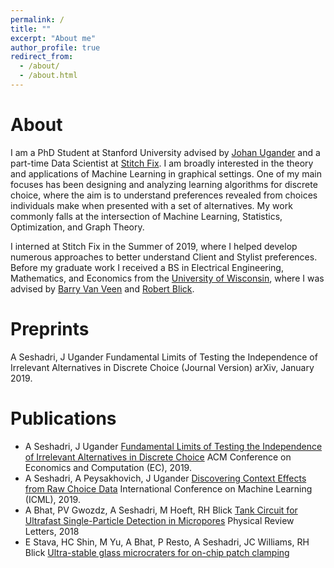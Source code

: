 ```yaml
---
permalink: /
title: ""
excerpt: "About me"
author_profile: true
redirect_from: 
  - /about/
  - /about.html
---
```


About
======
I am a PhD Student at Stanford University advised by [Johan Ugander](http://stanford.edu/~jugander/) and a part-time Data Scientist at [Stitch Fix](https://algorithms-tour.stitchfix.com/). I am broadly interested in the theory and applications of Machine Learning in graphical settings. One of my main focuses has been designing and analyzing learning algorithms for discrete choice, where the aim is to understand preferences revealed from choices individuals make when presented with a set of alternatives. My work commonly falls at the intersection of Machine Learning, Statistics, Optimization, and Graph Theory.

I interned at Stitch Fix in the Summer of 2019, where I helped develop numerous approaches to better understand Client and Stylist preferences. Before my graduate work I received a BS in Electrical Engineering, Mathematics, and Economics from the [University of Wisconsin](https://www.wisc.edu/), where I was advised by [Barry Van Veen](https://directory.engr.wisc.edu/ece/Faculty/Vanveen_Barry/) and [Robert Blick](https://directory.engr.wisc.edu/mse/Faculty/Blick_Robert/). 

Preprints
======
A Seshadri, J Ugander
Fundamental Limits of Testing the Independence of Irrelevant Alternatives in Discrete Choice (Journal Version)
arXiv, January 2019. 

Publications
======
- A Seshadri, J Ugander
[Fundamental Limits of Testing the Independence of Irrelevant Alternatives in Discrete Choice](https://dl.acm.org/doi/10.1145/3328526.3329656)
ACM Conference on Economics and Computation (EC), 2019.
- A Seshadri, A Peysakhovich, J Ugander
[Discovering Context Effects from Raw Choice Data](http://proceedings.mlr.press/v97/seshadri19a.html)
International Conference on Machine Learning (ICML), 2019.
- A Bhat, PV Gwozdz, A Seshadri, M Hoeft, RH Blick
[Tank Circuit for Ultrafast Single-Particle Detection in Micropores](https://journals.aps.org/prl/abstract/10.1103/PhysRevLett.121.078102)
Physical Review Letters, 2018
- E Stava, HC Shin, M Yu, A Bhat, P Resto, A Seshadri, JC Williams, RH Blick
[Ultra-stable glass microcraters for on-chip patch clamping](https://pubs.rsc.org/en/content/articlelanding/2014/ra/c4ra04978k/unauth#!divAbstract)
